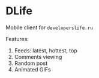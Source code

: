 # DLife

Mobile client for `developerslife.ru`

Features:

1. Feeds: latest, hottest, top
2. Comments viewing
3. Random post
4. Animated GIFs
